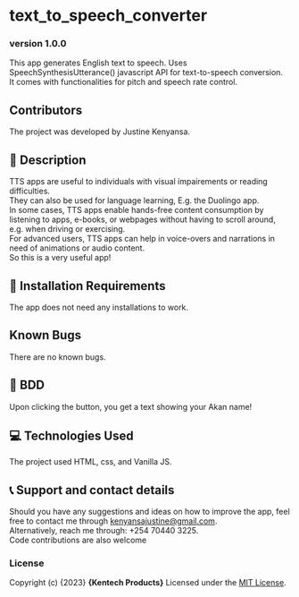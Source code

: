 # text_to_speech_converter
### version 1.0.0
This app generates English text to speech. Uses  SpeechSynthesisUtterance() javascript API for text-to-speech conversion. <br>It comes with functionalities for pitch and speech rate control.

## Contributors
The project was developed by Justine Kenyansa.

## :flashlight: Description
TTS apps are useful to individuals with visual impairements or reading difficulties. <br> They can also be used for language learning, E.g. the Duolingo app. <br> In some cases, TTS apps enable hands-free content consumption by listening to apps, e-books, or webpages without having to scroll around, e.g. when driving or exercising. <br> For advanced users, TTS apps can help in voice-overs and narrations in need of animations or audio content.<br> So this is a very useful app!

## :pushpin: Installation Requirements
The app does not need any installations to work.
## Known Bugs
There are no known bugs.
## :pushpin: BDD
Upon clicking the button, you get a text showing your Akan name!
## :computer: Technologies Used
 The project used HTML, css, and Vanilla JS.
 ## :telephone_receiver: Support and contact details
Should you have any suggestions and ideas on how to improve the app, feel free to contact me through kenyansajustine@gmail.com. <br>
Alternatively, reach me through: +254 70440 3225. <br>
Code contributions are also welcome
### License
Copyright (c) {2023} **{Kentech Products}**
Licensed under the [MIT License](LICENSE).